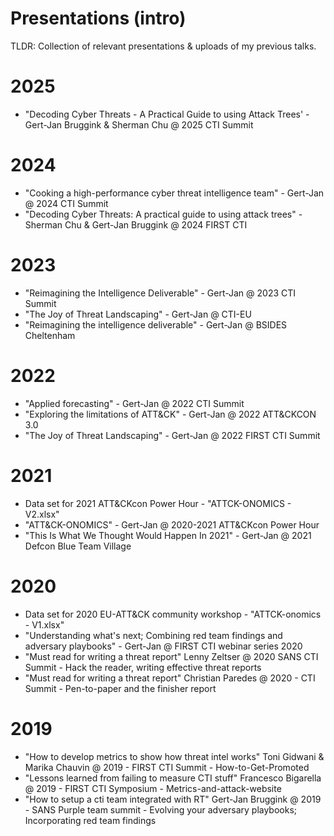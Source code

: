 # Presentations (intro)
TLDR: Collection of relevant presentations & uploads of my previous talks.

# 2025
- "Decoding Cyber Threats - A Practical Guide to using Attack Trees' - Gert-Jan Bruggink & Sherman Chu @ 2025 CTI Summit
 
# 2024
- "Cooking a high-performance cyber threat intelligence team" - Gert-Jan @ 2024 CTI Summit
- "Decoding Cyber Threats: A practical guide to using attack trees" - Sherman Chu & Gert-Jan Bruggink @ 2024 FIRST CTI

# 2023
- "Reimagining the Intelligence Deliverable" - Gert-Jan @ 2023 CTI Summit
- "The Joy of Threat Landscaping" - Gert-Jan @ CTI-EU
- "Reimagining the intelligence deliverable" - Gert-Jan @ BSIDES Cheltenham

# 2022
- "Applied forecasting" - Gert-Jan @ 2022 CTI Summit
- "Exploring the limitations of ATT&CK" - Gert-Jan @ 2022 ATT&CKCON 3.0
- "The Joy of Threat Landscaping" - Gert-Jan @ 2022 FIRST CTI Summit

# 2021
- Data set for 2021 ATT&CKcon Power Hour - "ATTCK-ONOMICS - V2.xlsx" 
- "ATT&CK-ONOMICS" - Gert-Jan @ 2020-2021 ATT&CKcon Power Hour
- "This Is What We Thought Would Happen In 2021" - Gert-Jan @ 2021 Defcon Blue Team Village

# 2020
- Data set for 2020 EU-ATT&CK community workshop - "ATTCK-onomics - V1.xlsx" 
- "Understanding what's next; Combining red team findings and adversary playbooks" - Gert-Jan @ FIRST CTI webinar series 2020
- "Must read for writing a threat report" Lenny Zeltser @ 2020 SANS CTI Summit - Hack the reader, writing effective threat reports
- "Must read for writing a threat report" Christian Paredes @ 2020 - CTI Summit - Pen-to-paper and the finisher report

# 2019 
- "How to develop metrics to show how threat intel works" Toni Gidwani & Marika Chauvin @ 2019 - FIRST CTI Summit - How-to-Get-Promoted
- "Lessons learned from failing to measure CTI stuff" Francesco Bigarella @ 2019 - FIRST CTI Symposium - Metrics-and-attack-website
- "How to setup a cti team integrated with RT" Gert-Jan Bruggink @ 2019 - SANS Purple team summit - Evolving your adversary playbooks; Incorporating red team findings
